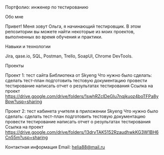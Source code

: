 Портфолио: инженер по тестированию

Обо мне

Привет! Меня зовут Ольга, я начинающий тестировщик.
В этом репозитории вы можете найти некоторые из моих проектов, выполненных во время обучения и практики.

Навыки и технологии

Jira, qase.io, SQL, Postman, Trello, SoapUI,  Chrome DevTools.

Проекты

Проект 1: тест сайта Библиотека от Skyeng
Что нужно было сделать:
сделать тест-план
подготовить тестовую документацию
провести тестирование
написать отчет о результатах тестирования
Ссылка на проект https://drive.google.com/drive/folders/1swhRZcIDeGIu7nqjkuoz4boTFPa8yBpw?usp=sharing

Проект 2: тест кабинета учителя в приложении Skyeng
Что нужно было сделать:
сделать тест-план
подготовить тестовую документацию
провести тестирование
написать отчет о результатах тестирования
Ссылка на проект https://drive.google.com/drive/folders/13drvTAK5152RzaudhwkKG3W1BH6Cn55m?usp=sharing

Контактная информация
Email: helia88@mail.ru
